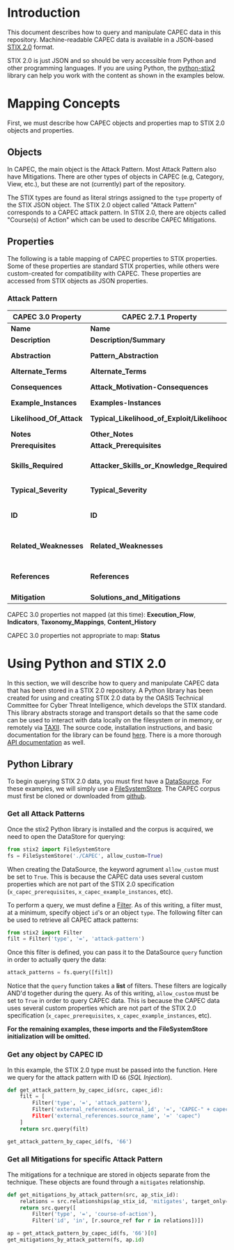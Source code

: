 # Introduction
This document describes how to query and manipulate CAPEC data in this repository. Machine-readable CAPEC data is available in
a JSON-based [STIX 2.0](https://oasis-open.github.io/cti-documentation/stix/intro) format.

STIX 2.0 is just JSON and so should be very accessible from Python and other programming languages. If you are using Python, the [python-stix2](https://github.com/oasis-open/cti-python-stix2) library can help you work with the content as shown in the examples below.

# Mapping Concepts
First, we must describe how CAPEC objects and properties map to STIX 2.0 objects and properties.

## Objects
In CAPEC, the main object is the Attack Pattern. Most Attack Pattern also have Mitigations. There are other types of objects in CAPEC (e.g, Category, View, etc.), but these are not (currently) part of the repository.  

The STIX types are found as literal strings assigned to the `type` property of the STIX JSON object. The STIX 2.0 object called "Attack Pattern" corresponds to a CAPEC attack pattern. In STIX 2.0, there are objects called "Course(s) of Action" which can be used to describe CAPEC Mitigations.  

## Properties
The following is a table mapping of CAPEC properties to STIX properties. Some of these properties are standard STIX properties, while others were custom-created for compatibility with CAPEC. These properties are accessed from STIX objects as JSON properties.

### Attack Pattern
| CAPEC 3.0 Property | CAPEC 2.7.1 Property | STIX Properties | STIX type |
| --------------- | --------------- | --------------- | --------------- |
**Name** |  **Name** | `name` | string |
**Description** | **Description/Summary**    | `description` | string
**Abstraction** | **Pattern\_Abstraction** |`x_capec_abstraction` | enumeration(`Meta, Standard, Detailed`)
**Alternate\_Terms** | **Alternate\_Terms** | `x_capec_alternate_terms` | list(string)
**Consequences** | **Attack\_Motivation-Consequences** | `x_capec_consequences` | dictionary(enumeration(`High, Medium, Low`), string)
**Example\_Instances** | **Examples-Instances** | `x_capec_example_instances` | list(string)
**Likelihood\_Of\_Attack** | **Typical\_Likelihood\_of\_Exploit/Likelihood** | `x_capec_likelihood_of_attack` | enumeration(`High, Medium, Low`)
**Notes** | **Other\_Notes** | `x_capec_notes` | list(string)
**Prerequisites** | **Attack\_Prerequisites** | `x_capec_prerequisites` | list(string)
**Skills\_Required** | **Attacker\_Skills\_or\_Knowledge\_Required** | `x_capec_skills_required` | dictionary(string, enumeration(`High, Medium, Low`))
**Typical\_Severity** | **Typical\_Severity** | `x_capec_typical_severity` | enumeration(`High, Medium, Low`)
**ID** | **ID** | `external_references[i].external_id where external_references[i].source_name == "capec"` | integer 
**Related\_Weaknesses** | **Related\_Weaknesses** | `external_references[i].external_id where external_references[i].source_name == "cwe"` | integer 
**References** | **References** | `external_references[i].external_id where external_references[i].source_name == "reference_from_CAPEC"` | `external-reference`
**Mitigation** | **Solutions\_and\_Mitigations** | `relationship_type == "mitigates"` | `relationship`

CAPEC 3.0 properties not mapped (at this time):  **Execution\_Flow**, **Indicators**, **Taxonomy\_Mappings**, **Content\_History**

CAPEC 3.0 properties not appropriate to map: **Status**

# Using Python and STIX 2.0
In this section, we will describe how to query and manipulate CAPEC data that has been stored in a STIX 2.0 repository. A Python library has been created for using and creating STIX 2.0 data by the OASIS Technical Committee for Cyber Threat Intelligence, which develops the STIX standard. This library abstracts storage and transport details so that the same code can be used to interact with data locally on the filesystem or in memory, or remotely via [TAXII](https://oasis-open.github.io/cti-documentation/taxii/intro). The source code, installation instructions, and basic documentation for the library can be found [here](https://github.com/oasis-open/cti-python-stix2). There is a more thorough [API documentation](http://stix2.readthedocs.io/en/latest/overview.html) as well.

## Python Library
To begin querying STIX 2.0 data, you must first have a [DataSource](http://stix2.readthedocs.io/en/latest/guide/datastore.html). For these examples, we will simply use a [FileSystemStore](http://stix2.readthedocs.io/en/latest/guide/filesystem.html). The CAPEC corpus must first be cloned or downloaded from [github](https://github.com/mitre/cti).

### Get all Attack Patterns
Once the stix2 Python library is installed and the corpus is acquired, we need to open the DataStore for querying:

```python
from stix2 import FileSystemStore
fs = FileSystemStore('./CAPEC', allow_custom=True)
```

When creating the DataSource, the keyword agrument `allow_custom` must be set to `True`. This is because the CAPEC data uses several custom properties which are not part of the STIX 2.0 specification (`x_capec_prerequisites`, `x_capec_example_instances`, etc).

To perform a query, we must define a [Filter](http://stix2.readthedocs.io/en/latest/guide/datastore.html#Filters). As of this writing, a filter must, at a minimum, specify object `id`'s or an object `type`.  The following filter can be used to retrieve all CAPEC attack patterns:

```python
from stix2 import Filter
filt = Filter('type', '=', 'attack-pattern')
```

Once this filter is defined, you can pass it to the DataSource `query` function in order to actually query the data:

```python
attack_patterns = fs.query([filt])
```

Notice that the `query` function takes a **list** of filters.  These filters are logically AND'd together during the query. As of this writing, `allow_custom` must be set to `True` in order to query CAPEC data. This is because the CAPEC data uses several custom properties which are not part of the STIX 2.0 specification (`x_capec_prerequisites`, `x_capec_example_instances`, etc).

**For the remaining examples, these imports and the FileSystemStore initialization will be omitted.**


### Get any object by CAPEC ID
In this example, the STIX 2.0 type must be passed into the function. Here we query for the attack pattern with ID `66` (*SQL Injection*).

```python
def get_attack_pattern_by_capec_id(src, capec_id):
    filt = [
        Filter('type', '=', 'attack_pattern'),
        Filter('external_references.external_id', '=', 'CAPEC-" + capec_id)
        Filter('external_references.source_name', '=' 'capec")
    ]
    return src.query(filt)

get_attack_pattern_by_capec_id(fs, '66')
```

### Get all Mitigations for specific Attack Pattern
The mitigations for a technique are stored in objects separate from the technique. These objects are found through a `mitigates` relationship.

```python
def get_mitigations_by_attack_pattern(src, ap_stix_id):
    relations = src.relationships(ap_stix_id, 'mitigates', target_only=True)
    return src.query([
        Filter('type', '=', 'course-of-action'),
        Filter('id', 'in', [r.source_ref for r in relations])])

ap = get_attack_pattern_by_capec_id(fs, '66')[0]
get_mitigations_by_attack_pattern(fs, ap.id)
```
